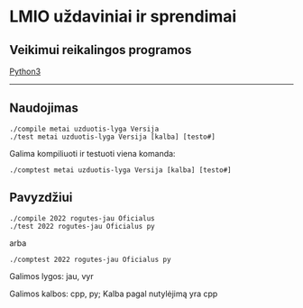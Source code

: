 # LMIO uždaviniai ir sprendimai
## Veikimui reikalingos programos
[Python3](https://www.python.org/download/releases/3.0/)

---
## Naudojimas
```console
./compile metai uzduotis-lyga Versija
./test metai uzduotis-lyga Versija [kalba] [testo#]
```
Galima kompiliuoti ir testuoti viena komanda:
```console
./comptest metai uzduotis-lyga Versija [kalba] [testo#]
```
## Pavyzdžiui
```console
./compile 2022 rogutes-jau Oficialus
./test 2022 rogutes-jau Oficialus py
```
arba
```console
./comptest 2022 rogutes-jau Oficialus py
```

Galimos lygos: jau, vyr

Galimos kalbos: cpp, py; Kalba pagal nutylėjimą yra cpp
